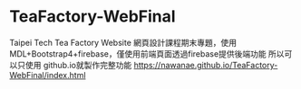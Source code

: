 # TeaFactory-WebFinal
Taipei Tech Tea Factory Website
網頁設計課程期末專題，使用MDL+Bootstrap4+firebase，僅使用前端頁面透過firebase提供後端功能
所以可以只使用 github.io就製作完整功能 https://nawanae.github.io/TeaFactory-WebFinal/index.html
